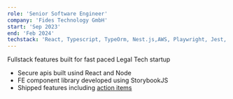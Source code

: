 ```yaml
---
role: 'Senior Software Engineer'
company: 'Fides Technology GmbH'
start: 'Sep 2023'
end: 'Feb 2024'
techstack: 'React, Typescript, TypeOrm, Nest.js,AWS, Playwright, Jest, Next.js, MaterialUI, NX, ES6, PNPM, Node, PostGreSQL, Storybook'
---
```

Fullstack features built for fast paced Legal Tech startup
- Secure apis built usind React and Node
- FE component library developed using StorybookJS
- Shipped features including [action items](https://www.linkedin.com/posts/fidestechnologygmbh_boardmanagement-corporategovernance-maythefidesbewithyou-activity-7156577840170205185-pdOM/)